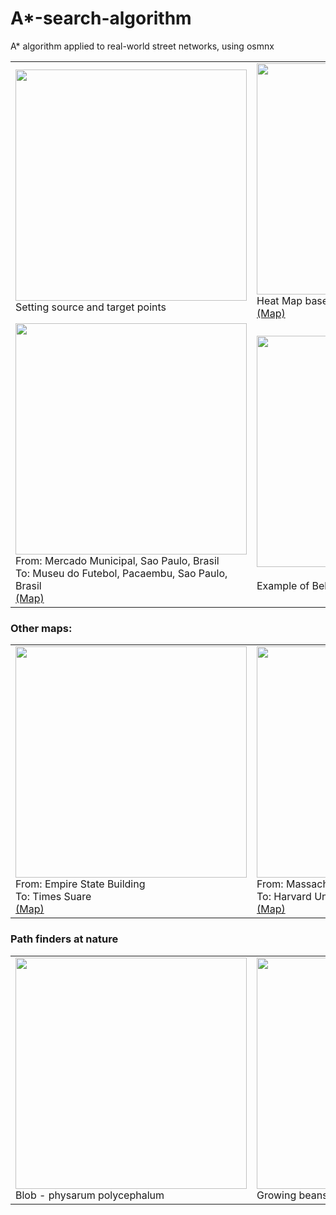 # A*-search-algorithm
A* algorithm applied to real-world street networks, using osmnx


<table>
  <tr>
    <td>
      <img src="https://github.com/brunoRenzo6/A-star-search-algorithm/blob/main/imgs/source_and_target%20-%20Pacaembu.png" width="370"/>
      </br>
      Setting source and target points</br>
    </td>
    <td>
      <img src="https://github.com/brunoRenzo6/A-star-search-algorithm/blob/main/imgs/heat_map%20-%20Pacaembu.png" width="370"/>
      </br>
      Heat Map based on Great circle Heuristic</br>
      <a href="https://www.google.com/maps/dir/Sao+Paulo+Municipal+Market,+R.+da+Cantareira,+306+-+Centro+Hist%C3%B3rico+de+S%C3%A3o+Paulo,+S%C3%A3o+Paulo+-+SP,+01024-900/Museu+do+Futebol,+Pra%C3%A7a+Charles+Miller,+s%2Fn+-+Pacaembu,+S%C3%A3o+Paulo+-+SP,+01234-010/@-23.5462755,-46.656366,15z/data=!3m1!4b1!4m14!4m13!1m5!1m1!1s0x94ce5f8c61020205:0x9ae474c606fef4!2m2!1d-46.6300817!2d-23.5417538!1m5!1m1!1s0x94ce5825daacb07f:0xcfdec9e87c999ece!2m2!1d-46.6651364!2d-23.547692!3e2">(Map)
      </a>
    </td>
  </tr>
  <tr>
    <td>
      <img src="https://github.com/brunoRenzo6/A-star-search-algorithm/blob/develop/bigScale_PlotResults/GIF/astarGif3_Pacaembu.gif" width="370"/>
      </br>
      From: Mercado Municipal, Sao Paulo, Brasil</br>
      To: Museu do Futebol, Pacaembu, Sao Paulo, Brasil</br>
      <a href="https://www.google.com/maps/dir/Sao+Paulo+Municipal+Market,+R.+da+Cantareira,+306+-+Centro+Hist%C3%B3rico+de+S%C3%A3o+Paulo,+S%C3%A3o+Paulo+-+SP,+01024-900/Museu+do+Futebol,+Pra%C3%A7a+Charles+Miller,+s%2Fn+-+Pacaembu,+S%C3%A3o+Paulo+-+SP,+01234-010/@-23.5462755,-46.656366,15z/data=!3m1!4b1!4m14!4m13!1m5!1m1!1s0x94ce5f8c61020205:0x9ae474c606fef4!2m2!1d-46.6300817!2d-23.5417538!1m5!1m1!1s0x94ce5825daacb07f:0xcfdec9e87c999ece!2m2!1d-46.6651364!2d-23.547692!3e2">(Map)
      </a>
    </td>
    <td>
      <img src="https://github.com/brunoRenzo6/A-star-search-algorithm/blob/develop/bigScale_behaviorTree/GIF/behaviorTree.gif" width="370"/></br>
      </br>
      Example of Behaviour Tree build at A* algorithm</br>
    </td>
  </tr>
</table>

### Other maps:
<table>
  <tr>
    <td>
      <img src="https://github.com/brunoRenzo6/A-star-search-algorithm/blob/develop/bigScale_PlotResults/GIF/astarGif3_EmpireState.gif" width="370"/>
      </br>
      From: Empire State Building</br>
      To: Times Suare</br>
      <a href="https://www.google.com/maps/dir/Empire+State+Building,+20+W+34th+St.,+New+York,+NY+10001,+United+States/Times+Square,+Manhattan,+NY,+USA/@40.7525248,-73.9891953,16z/data=!4m14!4m13!1m5!1m1!1s0x89c259a9b3117469:0xd134e199a405a163!2m2!1d-73.9856644!2d40.7484405!1m5!1m1!1s0x89c25855c6480299:0x55194ec5a1ae072e!2m2!1d-73.9855426!2d40.7579747!3e2">(Map)
      </a>
    </td>
    <td>
      <img src="https://github.com/brunoRenzo6/A-star-search-algorithm/blob/develop/bigScale_PlotResults/GIF/astarGif3_MIT.gif" width="370"/>
      </br>
      From: Massachusetts Institute of Technology</br>
      To: Harvard University, United States</br>
      <a href="https://www.google.com/maps/dir/Vassar+St,+Cambridge,+MA,+USA/Harvard+Stadium,+79+N+Harvard+St,+Allston,+MA+02134,+United+States/@42.3640173,-71.1217425,14.22z/data=!4m14!4m13!1m5!1m1!1s0x89e379ffeb6a2e03:0x37af9c5e4423a205!2m2!1d-71.098634!2d42.3583024!1m5!1m1!1s0x89e377617c1cb3db:0x4f962131199b0890!2m2!1d-71.1265814!2d42.3663482!3e2">(Map)
      </a>
    </td>
  </tr>
</table>

### Path finders at nature
<table>
  <tr>
    <td>
      <img src="https://thumbs.gfycat.com/MilkyRichArmadillo-max-1mb.gif" width="370"/>
      </br>
      Blob - physarum polycephalum 
    </td>
    <td>
      <img src="https://thumbs.gfycat.com/CrazyLawfulCrow-size_restricted.gif" width="370"/>
      </br>
      Growing beans
    </td>
  </tr>
</table>

